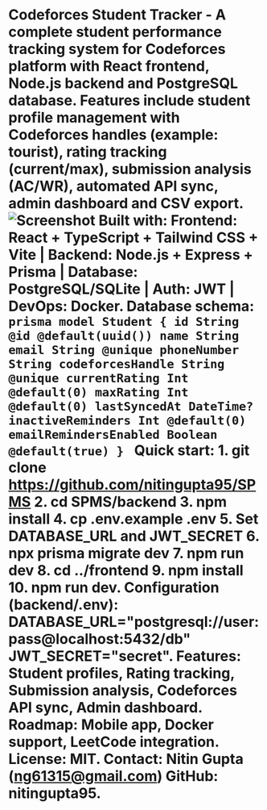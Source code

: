 # Codeforces Student Tracker - A complete student performance tracking system for Codeforces platform with React frontend, Node.js backend and PostgreSQL database. Features include student profile management with Codeforces handles (example: tourist), rating tracking (current/max), submission analysis (AC/WR), automated API sync, admin dashboard and CSV export. ![Screenshot](https://res.cloudinary.com/draw-app/image/upload/v1750327297/Screenshot_2025-06-19_153023_dt9xy7.png) Built with: Frontend: React + TypeScript + Tailwind CSS + Vite | Backend: Node.js + Express + Prisma | Database: PostgreSQL/SQLite | Auth: JWT | DevOps: Docker. Database schema: ```prisma model Student { id String @id @default(uuid()) name String email String @unique phoneNumber String codeforcesHandle String @unique currentRating Int @default(0) maxRating Int @default(0) lastSyncedAt DateTime? inactiveReminders Int @default(0) emailRemindersEnabled Boolean @default(true) } ``` Quick start: 1. git clone https://github.com/nitingupta95/SPMS 2. cd SPMS/backend 3. npm install 4. cp .env.example .env 5. Set DATABASE_URL and JWT_SECRET 6. npx prisma migrate dev 7. npm run dev 8. cd ../frontend 9. npm install 10. npm run dev. Configuration (backend/.env): DATABASE_URL="postgresql://user:pass@localhost:5432/db" JWT_SECRET="secret". Features: Student profiles, Rating tracking, Submission analysis, Codeforces API sync, Admin dashboard. Roadmap: Mobile app, Docker support, LeetCode integration. License: MIT. Contact: Nitin Gupta (ng61315@gmail.com) GitHub: nitingupta95.